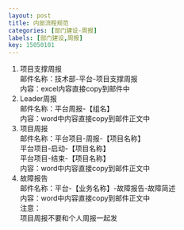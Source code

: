```yaml
---
layout: post
title: 内部流程规范
categories: [部门建设-周报]
labels: [部门建设,周报]
key: 15050101
---
```


1. 项目支撑周报<br/>
   邮件名称：技术部-平台-项目支撑周报<br/>
   内容：excel内容直接copy到邮件中
2. Leader周报<br/>
   邮件名称：平台周报-【组名】<br/>
   内容：word中内容直接copy到邮件正文中
3. 项目周报<br/>
   邮件名称：平台项目-周报-【项目名称】<br/>
   平台项目-启动-【项目名称】<br/>
   平台项目-结束-【项目名称】<br/>
   内容：word中内容直接copy到邮件正文中
4. 故障报告<br/>
   邮件名称：平台-【业务名称】-故障报告-故障简述<br/>
   内容：word中内容直接copy到邮件正文中<br/>
注意：<br/>
   项目周报不要和个人周报一起发  